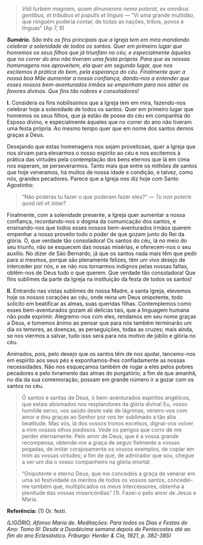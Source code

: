 > *Vidi turbam magnam, quam dinumerare nemo poterat, ex omnibus gentibus, et tribubus et populis et linguis* — “Vi uma grande multidão, que ninguém poderia contar, de todas as nações, tribos, povos e línguas” (Ap 7, 9)

***Sumário.** São três os fins principais que a Igreja tem em mira mandando celebrar a solenidade de todos os santos. Quer em primeiro lugar que honremos os seus filhos que já triunfam no céu, e especialmente àqueles que no correr do ano não tiveram uma festa própria. Para que as nossas homenagens nos aproveitem, ela quer em segundo lugar, que nos excitemos à prática do bem, pela esperança do céu. Finalmente quer a nossa boa Mãe aumentar a nossa confiança, dando-nos a entender que esses nossos bem-aventurados irmãos se empenham para nos obter os favores divinos. Que fins tão nobres e consoladores!*

**I.** Considera os fins nobilíssimos que a Igreja tem em mira, fazendo-nos celebrar hoje a solenidade de todos os santos. Quer em primeiro lugar que honremos os seus filhos, que já estão de posse do céu em companhia do Esposo divino, e especialmente àqueles que no correr do ano não tiveram uma festa própria. Ao mesmo tempo quer que em nome dos santos demos graças a Deus.

Desejando que estas homenagens nos sejam proveitosas, quer a Igreja que nos sirvam para elevarmos o nosso espírito ao céu e nos excitemos à prática das virtudes pela contemplação dos bens eternos que lá em cima nos esperam, se perseverarmos. Tanto mais que entre os milhões de santos que hoje veneramos, há muitos de nossa idade e condição, e talvez, como nós, grandes pecadores. Parece que a Igreja nos diz hoje com Santo Agostinho:

> “Não poderás tu fazer o que puderam fazer eles?” — *Tu non poteris quod isti et istae?*

Finalmente, com a solenidade presente, a Igreja quer aumentar a nossa confiança, recordando-nos o dogma da comunicação dos santos, e ensinando-nos que todos esses nossos bem-aventurados irmãos querem empenhar a nosso proveito todo o poder de que gozam junto do Rei da glória. Ó, que verdade tão consoladora! Os santos do céu, lá no meio do seu triunfo, não se esquecem das nossas misérias, e oferecem-nos o seu auxílio. No dizer de São Bernardo, já que os santos nada mais têm que pedir para si mesmos, porque são plenamente felizes, têm um vivo desejo de interceder por nós, e se não nos tornarmos indignos pelas nossas faltas, obtêm-nos de Deus tudo o que querem. Que verdade tão consoladora! Que fins sublimes da parte da Igreja na instituição da festa de todos os santos!

**II.** Entrando nas vistas sublimes de nossa Madre, a santa Igreja, elevemos hoje os nossos corações ao céu, onde reina um Deus onipotente, todo solícito em beatificar as almas, suas queridas filhas. Contemplemos como esses bem-aventurados gozam ali delícias tais, que a linguagem humana não pode exprimir. Alegremo-nos com eles, rendamos em seu nome graças a Deus, e tomemos ânimo ao pensar que para nós também terminarão um dia os temores, as doenças, as perseguições, todas as cruzes; mais ainda, se nos viermos a salvar, tudo isso será para nós motivo de júbilo e glória no céu.

Animados, pois, pelo desejo que os santos têm de nos ajudar, lancemo-nos em espírito aos seus pés e exponhamos-lhes confiadamente as nossas necessidades. Não nos esqueçamos também de rogar a eles pelos pobres pecadores e pelo livramento das almas do purgatório, a fim de que amanhã, no dia da sua comemoração, possam em grande número ir a gozar com os santos no céu.

> Ó santos e santas de Deus, ó bem-aventurados espíritos angélicos, que estais abismados nos resplandores da glória divina! Eu, vosso humilde servo, vos saúdo deste vale de lágrimas, venero-vos com amor e dou graças ao Senhor por vos ter sublimado a tão alta beatitude. Mas vós, lá dos vossos tronos excelsos, dignai-vos volver a mim vossos olhos piedosos. Vede os perigos que corro de me perder eternamente. Pelo amor de Deus, que é a vossa grande recompensa, obtende-me a graça de seguir fielmente a vossas pegadas, de imitar corajosamente os vossos exemplos, de copiar em mim as vossas virtudes; a fim de que, de admirador que sou, chegue a ser um dia o vosso companheiro na glória imortal.
>
> “Onipotente e eterno Deus, que me concedeis a graça de venerar em uma só festividade os méritos de todos os vossos santos, concedei-me também que, multiplicados os meus intercessores, obtenha a plenitude das vossas misericórdias” (1). Fazei-o pelo amor de Jesus e Maria.

**Referência:** (1) Or. festi.

*(LIGÓRIO, Afonso Maria de. Meditações: Para todos os Dias e Festas do Ano: Tomo III: Desde a Duodécima semana depois de Pentecostes até ao fim do ano Eclesiástico. Friburgo: Herder & Cia, 1921, p. 382-385)*

